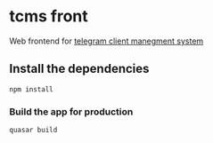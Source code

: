 # tcms front

Web frontend for [telegram client manegment system](https://github.com/BlenderistDev/tcms)

## Install the dependencies
```
npm install
```

### Build the app for production
```
quasar build
```
